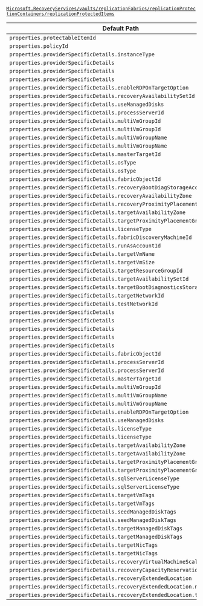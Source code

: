 [`Microsoft.RecoveryServices/vaults/replicationFabrics/replicationProtectionContainers/replicationProtectedItems`](https://docs.microsoft.com/en-us/azure/templates/microsoft.recoveryservices/vaults/replicationfabrics/replicationprotectioncontainers/replicationprotecteditems)

| Default Path | Alias |
|---|---|
| `properties.protectableItemId` | `Microsoft.RecoveryServices/vaults/replicationFabrics/replicationProtectionContainers/replicationProtectedItems/protectableItemId` |
| `properties.policyId` | `Microsoft.RecoveryServices/vaults/replicationFabrics/replicationProtectionContainers/replicationProtectedItems/policyId` |
| `properties.providerSpecificDetails.instanceType` | `Microsoft.RecoveryServices/vaults/replicationFabrics/replicationProtectionContainers/replicationProtectedItems/providerSpecificDetails.instanceType` |
| `properties.providerSpecificDetails` | `Microsoft.RecoveryServices/vaults/replicationFabrics/replicationProtectionContainers/replicationProtectedItems/providerSpecificDetails` |
| `properties.providerSpecificDetails` | `Microsoft.RecoveryServices/vaults/replicationFabrics/replicationProtectionContainers/replicationProtectedItems/providerSpecificDetails.HyperVReplicaBaseReplicationDetails` |
| `properties.providerSpecificDetails` | `Microsoft.RecoveryServices/vaults/replicationFabrics/replicationProtectionContainers/replicationProtectedItems/providerSpecificDetails.A2A` |
| `properties.providerSpecificDetails.enableRDPOnTargetOption` | `Microsoft.RecoveryServices/vaults/replicationFabrics/replicationProtectionContainers/replicationProtectedItems/providerSpecificDetails.HyperVReplicaAzure.enableRDPOnTargetOption` |
| `properties.providerSpecificDetails.recoveryAvailabilitySetId` | `Microsoft.RecoveryServices/vaults/replicationFabrics/replicationProtectionContainers/replicationProtectedItems/providerSpecificDetails.HyperVReplicaAzure.recoveryAvailabilitySetId` |
| `properties.providerSpecificDetails.useManagedDisks` | `Microsoft.RecoveryServices/vaults/replicationFabrics/replicationProtectionContainers/replicationProtectedItems/providerSpecificDetails.HyperVReplicaAzure.useManagedDisks` |
| `properties.providerSpecificDetails.processServerId` | `Microsoft.RecoveryServices/vaults/replicationFabrics/replicationProtectionContainers/replicationProtectedItems/providerSpecificDetails.InMageAzureV2.processServerId` |
| `properties.providerSpecificDetails.multiVmGroupId` | `Microsoft.RecoveryServices/vaults/replicationFabrics/replicationProtectionContainers/replicationProtectedItems/providerSpecificDetails.InMageAzureV2.multiVmGroupId` |
| `properties.providerSpecificDetails.multiVmGroupId` | `Microsoft.RecoveryServices/vaults/replicationFabrics/replicationProtectionContainers/replicationProtectedItems/providerSpecificDetails.A2A.multiVmGroupId` |
| `properties.providerSpecificDetails.multiVmGroupName` | `Microsoft.RecoveryServices/vaults/replicationFabrics/replicationProtectionContainers/replicationProtectedItems/providerSpecificDetails.InMageAzureV2.multiVmGroupName` |
| `properties.providerSpecificDetails.multiVmGroupName` | `Microsoft.RecoveryServices/vaults/replicationFabrics/replicationProtectionContainers/replicationProtectedItems/providerSpecificDetails.A2A.multiVmGroupName` |
| `properties.providerSpecificDetails.masterTargetId` | `Microsoft.RecoveryServices/vaults/replicationFabrics/replicationProtectionContainers/replicationProtectedItems/providerSpecificDetails.InMageAzureV2.masterTargetId` |
| `properties.providerSpecificDetails.osType` | `Microsoft.RecoveryServices/vaults/replicationFabrics/replicationProtectionContainers/replicationProtectedItems/providerSpecificDetails.InMageAzureV2.osType` |
| `properties.providerSpecificDetails.osType` | `Microsoft.RecoveryServices/vaults/replicationFabrics/replicationProtectionContainers/replicationProtectedItems/providerSpecificDetails.A2A.osType` |
| `properties.providerSpecificDetails.fabricObjectId` | `Microsoft.RecoveryServices/vaults/replicationFabrics/replicationProtectionContainers/replicationProtectedItems/providerSpecificDetails.A2A.fabricObjectId` |
| `properties.providerSpecificDetails.recoveryBootDiagStorageAccountId` | `Microsoft.RecoveryServices/vaults/replicationFabrics/replicationProtectionContainers/replicationProtectedItems/providerSpecificDetails.A2A.recoveryBootDiagStorageAccountId` |
| `properties.providerSpecificDetails.recoveryAvailabilityZone` | `Microsoft.RecoveryServices/vaults/replicationFabrics/replicationProtectionContainers/replicationProtectedItems/providerSpecificDetails.A2A.recoveryAvailabilityZone` |
| `properties.providerSpecificDetails.recoveryProximityPlacementGroupId` | `Microsoft.RecoveryServices/vaults/replicationFabrics/replicationProtectionContainers/replicationProtectedItems/providerSpecificDetails.A2A.recoveryProximityPlacementGroupId` |
| `properties.providerSpecificDetails.targetAvailabilityZone` | `Microsoft.RecoveryServices/vaults/replicationFabrics/replicationProtectionContainers/replicationProtectedItems/providerSpecificDetails.HyperVReplicaAzure.targetAvailabilityZone` |
| `properties.providerSpecificDetails.targetProximityPlacementGroupId` | `Microsoft.RecoveryServices/vaults/replicationFabrics/replicationProtectionContainers/replicationProtectedItems/providerSpecificDetails.HyperVReplicaAzure.targetProximityPlacementGroupId` |
| `properties.providerSpecificDetails.licenseType` | `Microsoft.RecoveryServices/vaults/replicationFabrics/replicationProtectionContainers/replicationProtectedItems/providerSpecificDetails.HyperVReplicaAzure.licenseType` |
| `properties.providerSpecificDetails.fabricDiscoveryMachineId` | `Microsoft.RecoveryServices/vaults/replicationFabrics/replicationProtectionContainers/replicationProtectedItems/providerSpecificDetails.InMageRcm.fabricDiscoveryMachineId` |
| `properties.providerSpecificDetails.runAsAccountId` | `Microsoft.RecoveryServices/vaults/replicationFabrics/replicationProtectionContainers/replicationProtectedItems/providerSpecificDetails.InMageRcm.runAsAccountId` |
| `properties.providerSpecificDetails.targetVmName` | `Microsoft.RecoveryServices/vaults/replicationFabrics/replicationProtectionContainers/replicationProtectedItems/providerSpecificDetails.InMageRcm.targetVmName` |
| `properties.providerSpecificDetails.targetVmSize` | `Microsoft.RecoveryServices/vaults/replicationFabrics/replicationProtectionContainers/replicationProtectedItems/providerSpecificDetails.InMageRcm.targetVmSize` |
| `properties.providerSpecificDetails.targetResourceGroupId` | `Microsoft.RecoveryServices/vaults/replicationFabrics/replicationProtectionContainers/replicationProtectedItems/providerSpecificDetails.InMageRcm.targetResourceGroupId` |
| `properties.providerSpecificDetails.targetAvailabilitySetId` | `Microsoft.RecoveryServices/vaults/replicationFabrics/replicationProtectionContainers/replicationProtectedItems/providerSpecificDetails.InMageRcm.targetAvailabilitySetId` |
| `properties.providerSpecificDetails.targetBootDiagnosticsStorageAccountId` | `Microsoft.RecoveryServices/vaults/replicationFabrics/replicationProtectionContainers/replicationProtectedItems/providerSpecificDetails.InMageRcm.targetBootDiagnosticsStorageAccountId` |
| `properties.providerSpecificDetails.targetNetworkId` | `Microsoft.RecoveryServices/vaults/replicationFabrics/replicationProtectionContainers/replicationProtectedItems/providerSpecificDetails.InMageRcm.targetNetworkId` |
| `properties.providerSpecificDetails.testNetworkId` | `Microsoft.RecoveryServices/vaults/replicationFabrics/replicationProtectionContainers/replicationProtectedItems/providerSpecificDetails.InMageRcm.testNetworkId` |
| `properties.providerSpecificDetails` | `Microsoft.RecoveryServices/vaults/replicationFabrics/replicationProtectionContainers/replicationProtectedItems/providerSpecificDetails.InMage` |
| `properties.providerSpecificDetails` | `Microsoft.RecoveryServices/vaults/replicationFabrics/replicationProtectionContainers/replicationProtectedItems/providerSpecificDetails.InMageAzureV2` |
| `properties.providerSpecificDetails` | `Microsoft.RecoveryServices/vaults/replicationFabrics/replicationProtectionContainers/replicationProtectedItems/providerSpecificDetails.HyperVReplicaAzure` |
| `properties.providerSpecificDetails` | `Microsoft.RecoveryServices/vaults/replicationFabrics/replicationProtectionContainers/replicationProtectedItems/providerSpecificDetails.InMageRcm` |
| `properties.providerSpecificDetails` | `Microsoft.RecoveryServices/vaults/replicationFabrics/replicationProtectionContainers/replicationProtectedItems/providerSpecificDetails.A2ACrossClusterMigration` |
| `properties.providerSpecificDetails.fabricObjectId` | `Microsoft.RecoveryServices/vaults/replicationFabrics/replicationProtectionContainers/replicationProtectedItems/providerSpecificDetails.A2ACrossClusterMigration.fabricObjectId` |
| `properties.providerSpecificDetails.processServerId` | `Microsoft.RecoveryServices/vaults/replicationFabrics/replicationProtectionContainers/replicationProtectedItems/providerSpecificDetails.InMage.processServerId` |
| `properties.providerSpecificDetails.processServerId` | `Microsoft.RecoveryServices/vaults/replicationFabrics/replicationProtectionContainers/replicationProtectedItems/providerSpecificDetails.InMageRcm.processServerId` |
| `properties.providerSpecificDetails.masterTargetId` | `Microsoft.RecoveryServices/vaults/replicationFabrics/replicationProtectionContainers/replicationProtectedItems/providerSpecificDetails.InMage.masterTargetId` |
| `properties.providerSpecificDetails.multiVmGroupId` | `Microsoft.RecoveryServices/vaults/replicationFabrics/replicationProtectionContainers/replicationProtectedItems/providerSpecificDetails.InMage.multiVmGroupId` |
| `properties.providerSpecificDetails.multiVmGroupName` | `Microsoft.RecoveryServices/vaults/replicationFabrics/replicationProtectionContainers/replicationProtectedItems/providerSpecificDetails.InMage.multiVmGroupName` |
| `properties.providerSpecificDetails.multiVmGroupName` | `Microsoft.RecoveryServices/vaults/replicationFabrics/replicationProtectionContainers/replicationProtectedItems/providerSpecificDetails.InMageRcm.multiVmGroupName` |
| `properties.providerSpecificDetails.enableRDPOnTargetOption` | `Microsoft.RecoveryServices/vaults/replicationFabrics/replicationProtectionContainers/replicationProtectedItems/providerSpecificDetails.InMageAzureV2.enableRDPOnTargetOption` |
| `properties.providerSpecificDetails.useManagedDisks` | `Microsoft.RecoveryServices/vaults/replicationFabrics/replicationProtectionContainers/replicationProtectedItems/providerSpecificDetails.InMageAzureV2.useManagedDisks` |
| `properties.providerSpecificDetails.licenseType` | `Microsoft.RecoveryServices/vaults/replicationFabrics/replicationProtectionContainers/replicationProtectedItems/providerSpecificDetails.InMageRcm.licenseType` |
| `properties.providerSpecificDetails.licenseType` | `Microsoft.RecoveryServices/vaults/replicationFabrics/replicationProtectionContainers/replicationProtectedItems/providerSpecificDetails.InMageAzureV2.licenseType` |
| `properties.providerSpecificDetails.targetAvailabilityZone` | `Microsoft.RecoveryServices/vaults/replicationFabrics/replicationProtectionContainers/replicationProtectedItems/providerSpecificDetails.InMageRcm.targetAvailabilityZone` |
| `properties.providerSpecificDetails.targetAvailabilityZone` | `Microsoft.RecoveryServices/vaults/replicationFabrics/replicationProtectionContainers/replicationProtectedItems/providerSpecificDetails.InMageAzureV2.targetAvailabilityZone` |
| `properties.providerSpecificDetails.targetProximityPlacementGroupId` | `Microsoft.RecoveryServices/vaults/replicationFabrics/replicationProtectionContainers/replicationProtectedItems/providerSpecificDetails.InMageRcm.targetProximityPlacementGroupId` |
| `properties.providerSpecificDetails.targetProximityPlacementGroupId` | `Microsoft.RecoveryServices/vaults/replicationFabrics/replicationProtectionContainers/replicationProtectedItems/providerSpecificDetails.InMageAzureV2.targetProximityPlacementGroupId` |
| `properties.providerSpecificDetails.sqlServerLicenseType` | `Microsoft.RecoveryServices/vaults/replicationFabrics/replicationProtectionContainers/replicationProtectedItems/providerSpecificDetails.InMageAzureV2.sqlServerLicenseType` |
| `properties.providerSpecificDetails.sqlServerLicenseType` | `Microsoft.RecoveryServices/vaults/replicationFabrics/replicationProtectionContainers/replicationProtectedItems/providerSpecificDetails.HyperVReplicaAzure.sqlServerLicenseType` |
| `properties.providerSpecificDetails.targetVmTags` | `Microsoft.RecoveryServices/vaults/replicationFabrics/replicationProtectionContainers/replicationProtectedItems/providerSpecificDetails.InMageAzureV2.targetVmTags` |
| `properties.providerSpecificDetails.targetVmTags` | `Microsoft.RecoveryServices/vaults/replicationFabrics/replicationProtectionContainers/replicationProtectedItems/providerSpecificDetails.HyperVReplicaAzure.targetVmTags` |
| `properties.providerSpecificDetails.seedManagedDiskTags` | `Microsoft.RecoveryServices/vaults/replicationFabrics/replicationProtectionContainers/replicationProtectedItems/providerSpecificDetails.InMageAzureV2.seedManagedDiskTags` |
| `properties.providerSpecificDetails.seedManagedDiskTags` | `Microsoft.RecoveryServices/vaults/replicationFabrics/replicationProtectionContainers/replicationProtectedItems/providerSpecificDetails.HyperVReplicaAzure.seedManagedDiskTags` |
| `properties.providerSpecificDetails.targetManagedDiskTags` | `Microsoft.RecoveryServices/vaults/replicationFabrics/replicationProtectionContainers/replicationProtectedItems/providerSpecificDetails.InMageAzureV2.targetManagedDiskTags` |
| `properties.providerSpecificDetails.targetManagedDiskTags` | `Microsoft.RecoveryServices/vaults/replicationFabrics/replicationProtectionContainers/replicationProtectedItems/providerSpecificDetails.HyperVReplicaAzure.targetManagedDiskTags` |
| `properties.providerSpecificDetails.targetNicTags` | `Microsoft.RecoveryServices/vaults/replicationFabrics/replicationProtectionContainers/replicationProtectedItems/providerSpecificDetails.InMageAzureV2.targetNicTags` |
| `properties.providerSpecificDetails.targetNicTags` | `Microsoft.RecoveryServices/vaults/replicationFabrics/replicationProtectionContainers/replicationProtectedItems/providerSpecificDetails.HyperVReplicaAzure.targetNicTags` |
| `properties.providerSpecificDetails.recoveryVirtualMachineScaleSetId` | `Microsoft.RecoveryServices/vaults/replicationFabrics/replicationProtectionContainers/replicationProtectedItems/providerSpecificDetails.A2A.recoveryVirtualMachineScaleSetId` |
| `properties.providerSpecificDetails.recoveryCapacityReservationGroupId` | `Microsoft.RecoveryServices/vaults/replicationFabrics/replicationProtectionContainers/replicationProtectedItems/providerSpecificDetails.A2A.recoveryCapacityReservationGroupId` |
| `properties.providerSpecificDetails.recoveryExtendedLocation` | `Microsoft.RecoveryServices/vaults/replicationFabrics/replicationProtectionContainers/replicationProtectedItems/providerSpecificDetails.A2A.recoveryExtendedLocation` |
| `properties.providerSpecificDetails.recoveryExtendedLocation.name` | `Microsoft.RecoveryServices/vaults/replicationFabrics/replicationProtectionContainers/replicationProtectedItems/providerSpecificDetails.A2A.recoveryExtendedLocation.name` |
| `properties.providerSpecificDetails.recoveryExtendedLocation.type` | `Microsoft.RecoveryServices/vaults/replicationFabrics/replicationProtectionContainers/replicationProtectedItems/providerSpecificDetails.A2A.recoveryExtendedLocation.type` |

